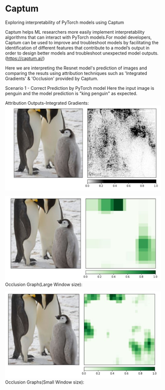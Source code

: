 # Captum
Exploring interpretability of PyTorch models using Captum

Captum helps ML researchers more easily implement interpretability algorithms that can interact with PyTorch models.For model developers, Captum can be used to improve and troubleshoot models by facilitating the identification of different features that contribute to a model’s output in order to design better models and troubleshoot unexpected model outputs.(https://captum.ai/)

Here we are interpreting the Resnet model's prediction of images and comparing the resuts using attribution techniques such as 'Integrated Gradients' & 'Occlusion' provided by Captum. 

Scenario 1 - Correct Prediction by PyTorch model 
Here the input image is penguin and the model prediction is "king penguin" as expected. 

Attribution Outputs-Integrated Gradients:
![image](https://github.com/arthii17/Captum/blob/main/Images/IntegratedGradient_Penguin.JPG)
 


![image](https://github.com/arthii17/Captum/blob/main/Images/OcclusionLarge_Penguin.JPG)
Occlusion Graph(Large Window size):

![image](https://github.com/arthii17/Captum/blob/main/Images/OcclusionSmall_Penguin.JPG)
Occlusion Graphs(Small Window size):




